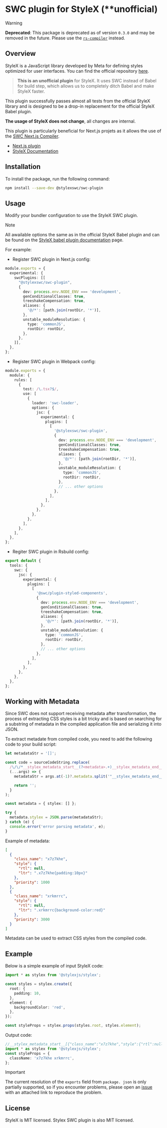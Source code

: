 # SWC plugin for StyleX (\*\*unofficial)

> [!WARNING]
> **Deprecated**: This package is deprecated as of version `0.3.0` and may be removed in the future. Please use the [`rs-compiler`](https://github.com/dwlad90/stylex-swc-plugin/tree/develop/crates/stylex-rs-compiler) instead.

## Overview

StyleX is a JavaScript library developed by Meta for defining styles optimized for user interfaces. You can find the official repository [here](https://www.github.com/facebook/stylex).

>**This is an unofficial plugin** for StyleX. It uses SWC instead of Babel for
build step, which allows us to completely ditch Babel and make StyleX faster.

This plugin successfully passes almost all tests from the official StyleX library and is designed to be a drop-in replacement for the official StyleX Babel plugin.


**The usage of StyleX does not change**, all changes are internal.

This plugin is particularly beneficial for Next.js projets as it allows the use of the [SWC Next.js Compiler](https://nextjs.org/docs/architecture/nextjs-compiler).

* [Next.js plugin](https://github.com/dwlad90/stylex-swc-plugin/tree/develop/packages/nextjs-plugin)
* [StyleX Documentation](https://stylexjs.com)

## Installation

To install the package, run the following command:

```bash
npm install --save-dev @stylexswc/swc-plugin
```


## Usage

Modify your bundler configuration to use the StyleX SWC plugin.

> [!NOTE]
> All awailable options the same as in the official StyleX Babel plugin
> and can be found on the
> [StyleX babel plugin documentation](https://stylexjs.com/docs/api/configuration/babel-plugin/)
> page.

For example:

* Register SWC plugin in Next.js config:

```ts
module.exports = {
  experimental: {
    swcPlugins: [[
      "@stylexswc/swc-plugin",
      {
        dev: process.env.NODE_ENV === 'development',
        genConditionalClasses: true,
        treeshakeCompensation: true,
        aliases: {
          '@/*': [path.join(rootDir, '*')],
        },
        unstable_moduleResolution: {
          type: 'commonJS',
          rootDir: rootDir,
        },
      },
    ]],
  },
};
```

* Register SWC plugin in Webpack config:

```ts
module.exports = {
  module: {
    rules: [
      {
        test: /\.tsx?$/,
        use: [
          {
            loader: 'swc-loader',
            options: {
              jsc: {
                experimental: {
                  plugins: [
                    [
                      '@stylexswc/swc-plugin',
                      {
                        dev: process.env.NODE_ENV === 'development',
                        genConditionalClasses: true,
                        treeshakeCompensation: true,
                        aliases: {
                          '@/*': [path.join(rootDir, '*')],
                        },
                        unstable_moduleResolution: {
                          type: 'commonJS',
                          rootDir: rootDir,
                        },
                        // ... other options
                      },
                    ],
                  ],
                },
              },
            },
          },
        ],
      },
    ],
  },
};
```

* Regiter SWC plugin in Rsbuild config:

```ts
export default {
  tools: {
    swc: {
      jsc: {
        experimental: {
          plugins: [
            [
              '@swc/plugin-styled-components',
              {
                dev: process.env.NODE_ENV === 'development',
                genConditionalClasses: true,
                treeshakeCompensation: true,
                aliases: {
                  '@/*': [path.join(rootDir, '*')],
                },
                unstable_moduleResolution: {
                  type: 'commonJS',
                  rootDir: rootDir,
                },
                // ... other options
              },
            ],
          ],
        },
      },
    },
  },
};
```

## Working with Metadata

Since SWC does not support receiving metadata after transformation, the process
of extracting CSS styles is a bit tricky and is based on searching for a
substring of metadata in the compiled application file and serializing it into
JSON.

To extract metadate from compiled code, you need to add the following code to your build script:

```ts
let metadataStr = '[]';

const code = sourceCodeString.replace(
  /\/\/*__stylex_metadata_start__(?<metadata>.+)__stylex_metadata_end__/,
  (...args) => {
    metadataStr = args.at(-1)?.metadata.split('"__stylex_metadata_end__')[0];

    return '';
  }
);

const metadata = { stylex: [] };

try {
  metadata.stylex = JSON.parse(metadataStr);
} catch (e) {
  console.error('error parsing metadata', e);
}
```

Example of metadata:

```json
[
  {
    "class_name": "x7z7khe",
    "style": {
      "rtl": null,
      "ltr": ".x7z7khe{padding:10px}"
    },
    "priority": 1000
  },
  {
    "class_name": "xrkmrrc",
    "style": {
      "rtl": null,
      "ltr": ".xrkmrrc{background-color:red}"
    },
    "priority": 3000
  }
]
```

Metadata can be used to extract CSS styles from the compiled code.

## Example

Below is a simple example of input StyleX code:

```ts
import * as stylex from '@stylexjs/stylex';

const styles = stylex.create({
  root: {
    padding: 10,
  },
  element: {
    backgroundColor: 'red',
  },
});

const styleProps = stylex.props(styles.root, styles.element);
```

Output code:

```ts
//__stylex_metadata_start__[{"class_name":"x7z7khe","style":{"rtl":null,"ltr":".x7z7khe{padding:10px}"},"priority":1000},{"class_name":"xrkmrrc","style":{"rtl":null,"ltr":".xrkmrrc{background-color:red}"},"priority":3000}]__stylex_metadata_end__
import * as stylex from '@stylexjs/stylex';
const styleProps = {
  className: 'x7z7khe xrkmrrc',
};
```

> [!IMPORTANT]
> The current resolution of the `exports` field from `package. json` is only partially supported, so if you encounter problems, please open an [issue](https://github.com/Dwlad90/stylex-swc-plugin/issues/new) with an attached link to reproduce the problem.

## License

StyleX is MIT licensed. Stylex SWC plugin is also MIT licensed.
